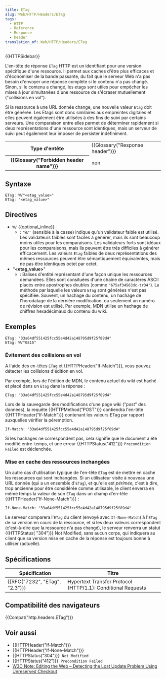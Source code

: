 ```yaml
---
title: ETag
slug: Web/HTTP/Headers/ETag
tags:
  - HTTP
  - Reference
  - Response
  - header
translation_of: Web/HTTP/Headers/ETag
---
```

{{HTTPSidebar}}

L'en-tête de réponse `ETag` HTTP est un identifiant pour une version spécifique d'une ressource. Il permet aux caches d'être plus efficaces et d'économiser de la bande passante, du fait que le serveur Web n'a pas besoin d'envoyer une réponse complète si le contenu n'a pas changé. Sinon, si le contenu a changé, les etags sont utiles pour empêcher les mises à jour simultanées d'une ressource de s'écraser mutuellement ("collisions en vol").

Si la ressource à une URL donnée change, une nouvelle valeur `Etag` doit être générée. Les Etags sont donc similaires aux empreintes digitales et elles peuvent également être utilisées à des fins de suivi par certains serveurs. Une comparaison entre elles permet de déterminer rapidement si deux représentations d'une ressource sont identiques, mais un serveur de suivi peut également leur imposer de persister indéfiniment.

<table class="properties">
  <tbody>
    <tr>
      <th scope="row">Type d'entête</th>
      <td>{{Glossary("Response header")}}</td>
    </tr>
    <tr>
      <th scope="row">{{Glossary("Forbidden header name")}}</th>
      <td>non</td>
    </tr>
  </tbody>
</table>

## Syntaxe

    ETag: W/"<etag_value>"
    ETag: "<etag_value>"

## Directives

- `W/` {{optional_inline}}
  - : `'W/'` (sensible à la casse) indique qu'un validateur faible est utilisé. Les validateurs faibles sont faciles à générer, mais ils sont beaucoup moins utiles pour les comparaisons. Les validateurs forts sont idéaux pour les comparaisons, mais ils peuvent être très difficiles à générer efficacement. Les valeurs `Etag` faibles de deux représentations des mêmes ressources peuvent être sémantiquement équivalentes, mais ne pas être identiques octet par octet.
- **"\<etag_value>**"
  - : Balises d'entité représentant d'une façon unique les ressources demandées. Elles sont consituées d'une chaîne de caractères ASCII placés entre apostrophes doubles (comme `"675af34563dc-tr34"`). La méthode par laquelle les valeurs `ETag` sont générées n'est pas spécifiée. Souvent, un hachage du contenu, un hachage de l'horodatage de la dernière modification, ou seulement un numéro de révision est utilisé. Par exemple, MDN utilise un hachage de chiffres hexadécimaux du contenu du wiki.

## Exemples

    ETag: "33a64df551425fcc55e4d42a148795d9f25f89d4"
    ETag: W/"0815"

### Évitement des collisions en vol

A l'aide des en-têtes `ETag` et {{HTTPHeader("If-Match")}}, vous pouvez détecter les collisions d'édition en vol.

Par exemple, lors de l'édition de MDN, le contenu actuel du wiki est haché et placé dans un `Etag` dans la réponse :

    ETag: "33a64df551425fcc55e4d42a148795d9f25f89d4"

Lors de la sauvegarde des modifications d'une page wiki ("post" des données), la requête {{HTTPMethod("POST")}} contiendra l'en-tête {{HTTPHeader("If-Match")}} contenant les valeurs ETag par rapport auxquelles vérifier la péremption.

    If-Match: "33a64df551425fcc55e4d42a148795d9f25f89d4"

Si les hachages ne correspondent pas, cela signifie que le document a été modifié entre-temps, et une erreur {{HTTPStatus("412")}} `Precondition Failed` est déclenchée.

### Mise en cache des ressources inchangées

Un autre cas d'utilisation typique de l'en-tête `ETag` est de mettre en cache les ressources qui sont inchangées. Si un utilisateur visite à nouveau une URL donnée (qui a un ensemble d'`ETag`), et qu'elle est _périmée_, c'est à dire, trop ancienne pour être considérée comme utilisable, le client enverra en même temps la valeur de son `ETag` dans un champ d'en-tête {{HTTPHeader("If-None-Match")}} :

    If-None-Match: "33a64df551425fcc55e4d42a148795d9f25f89d4"

Le serveur comparera l'`ETag` du client (envoyé avec `If-None-Match`) à l'`ETag` de sa version en cours de la ressource, et si les deux valeurs correspondent (c'est-à-dire que la ressource n'a pas changé), le serveur renverra un statut {{HTTPStatus( "304")}} Not Modified, sans aucun corps, qui indiquera au client que sa version mise en cache de la réponse est toujours bonne à utiliser (actuelle).

## Spécifications

| Spécification                            | Titre                                                        |
| ---------------------------------------- | ------------------------------------------------------------ |
| {{RFC("7232", "ETag", "2.3")}} | Hypertext Transfer Protocol (HTTP/1.1): Conditional Requests |

## Compatibilité des navigateurs

{{Compat("http.headers.ETag")}}

## Voir aussi

- {{HTTPHeader("If-Match")}}
- {{HTTPHeader("If-None-Match")}}
- {{HTTPStatus("304")}}` Not Modified`
- {{HTTPStatus("412")}}` Precondition Failed`
- [W3C Note: Editing the Web – Detecting the Lost Update Problem Using Unreserved Checkout](https://www.w3.org/1999/04/Editing/)
